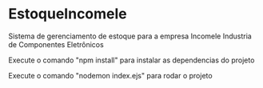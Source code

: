 # EstoqueIncomele
Sistema de gerenciamento de estoque para a empresa Incomele Industria de Componentes Eletrônicos 

Execute o comando "npm install" para instalar as dependencias do projeto

Execute o comando "nodemon index.ejs" para rodar o projeto
